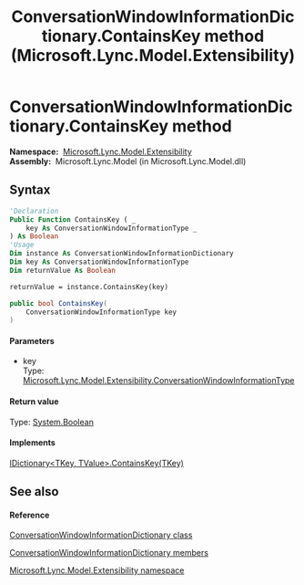 ﻿---
title: ConversationWindowInformationDictionary.ContainsKey method  (Microsoft.Lync.Model.Extensibility)
TOCTitle: 'ContainsKey method '
ms:assetid: M:Microsoft.Lync.Model.Extensibility.ConversationWindowInformationDictionary.ContainsKey(Microsoft.Lync.Model.Extensibility.ConversationWindowInformationType)_DI_3_UC_OCS14MrefLyncWPF
ms:mtpsurl: https://msdn.microsoft.com/en-us/library/microsoft.lync.model.extensibility.conversationwindowinformationdictionary.containskey(v=office.15)
ms:contentKeyID: 48594423
ms.date: 07/28/2014
mtps_version: v=office.15
f1_keywords:
- Microsoft.Lync.Model.Extensibility.ConversationWindowInformationDictionary.ContainsKey
dev_langs:
- CSharp
- JScript
- VB
- other
---

# ConversationWindowInformationDictionary.ContainsKey method

**Namespace:**  [Microsoft.Lync.Model.Extensibility](microsoft-lync-model-extensibility-namespace_2.md)  
**Assembly:**  Microsoft.Lync.Model (in Microsoft.Lync.Model.dll)

## Syntax

``` vb
'Declaration
Public Function ContainsKey ( _
    key As ConversationWindowInformationType _
) As Boolean
'Usage
Dim instance As ConversationWindowInformationDictionary
Dim key As ConversationWindowInformationType
Dim returnValue As Boolean

returnValue = instance.ContainsKey(key)
```

``` csharp
public bool ContainsKey(
    ConversationWindowInformationType key
)
```

#### Parameters

  - key  
    Type: [Microsoft.Lync.Model.Extensibility.ConversationWindowInformationType](conversationwindowinformationtype-enumeration-microsoft-lync-model-extensibility_2.md)  

#### Return value

Type: [System.Boolean](http://msdn2.microsoft.com/en-us/library/a28wyd50)  

#### Implements

[IDictionary\<TKey, TValue\>.ContainsKey(TKey)](http://msdn2.microsoft.com/en-us/library/htszx2dy)  

## See also

#### Reference

[ConversationWindowInformationDictionary class](conversationwindowinformationdictionary-class-microsoft-lync-model-extensibility_2.md)

[ConversationWindowInformationDictionary members](conversationwindowinformationdictionary-members-microsoft-lync-model-extensibility_2.md)

[Microsoft.Lync.Model.Extensibility namespace](microsoft-lync-model-extensibility-namespace_2.md)

